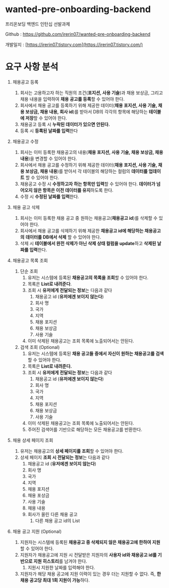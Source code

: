 # wanted-pre-onboarding-backend
프리온보딩 백엔드 인턴십 선발과제

Github : https://github.com/irerin07/wanted-pre-onboarding-backend

개발일지 : [https://irerin07.tistory.com](https://irerin07.tistory.com/)

# 요구 사항 분석

1. 채용공고 등록
    1. 회사는 고용하고자 하는 직원의 조건(**포지션, 사용 기술**)과 채용 보상금, 그리고 채용 내용을 입력하여 **채용 공고를 등록**할 수 있어야 한다.
    2. 회사에서 채용 공고를 등록하기 위해 제공한 데이터(**채용 포지션, 사용 기술, 채용 보상금, 채용 내용, 회사 id**)를 받아서 DB의 각각의 항목에 해당하는 **테이블에 저장**할 수 있어야 한다.
    3. 채용공고 등록 시 **누락된 데이터가 있으면 안된다.**
    4. 등록 시 **등록된 날짜를 입력**한다
     
2. 채용공고 수정
    1. 회사는 이미 등록한 채용공고의 내용(**채용 포지션, 사용 기술, 채용 보상금, 채용 내용**)을 변경할 수 있어야 한다.
    2. 회사에서 채용 공고를 수정하기 위해 제공한 데이터(**채용 포지션, 사용 기술, 채용 보상금, 채용 내용**)를 받아서 각 테이블의 해당하는 컬럼의 **데이터를 업데이트** 할 수 있어야 한다.
    3. 채용공고 수정 시 **수정하고자 하는 항목만 입력**할 수 있어야 한다. **데이터가 넘어오지 않은 항목은 이전 데이터를 유지**하도록 한다.
    4. 수정 시 **수정된 날짜를 입력**한다.
    
3. 채용 공고 삭제
    1. 회사는 이미 등록한 채용 공고 중 원하는 채용공고(**채용공고 id**)를 삭제할 수 있어야 한다.
    2. 회사에서 채용 공고를 삭제하기 위해 제공한 **채용공고 id에 해당하는 채용공고의** **데이터를 DB에서 삭제** 할 수 있어야 한다.
    3. 삭제 시 **테이블에서 완전 삭제가 아닌 삭제 상태 컬럼을 update**하고 **삭제된 날짜를 입력**한다.
    
4. 채용공고 목록 조회
    1. 단순 조회
        1. 유저는 시스템에 등록된 **채용공고의 목록을 조회**할 수 있어야 한다.
        2. 목록은 **List로 내려준다**.
        3. 조회 시 **유저에게 전달되는 정보**는 다음과 같다
            1. 채용공고 id (**유저에겐 보이지 않는다**)
            2. 회사 명
            3. 국가
            4. 지역
            5. 채용 포지션
            6. 채용 보상금
            7. 사용 기술
        4. 이미 삭제된 채용공고는 조회 목록에 노출되어서는 안된다.
    2. 검색 조회 (Optional)
        1. 유저는 시스템에 등록된 **채용 공고들 중에서 자신이 원하는 채용공고를 검색**할 수 있어야 한다.
        2. 목록은 **List로 내려준다.**
        3. 조회 시 **유저에게 전달되는 정보**는 다음과 같다
            1. 채용공고 id (**유저에겐 보이지 않는다**)
            2. 회사 명
            3. 국가
            4. 지역
            5. 채용 포지션
            6. 채용 보상금
            7. 사용 기술
        4. 이미 삭제된 채용공고는 조회 목록에 노출되어서는 안된다.
        5. 주어진 검색어를 기반으로 해당하는 모든 채용공고를 반환한다.
        
5. 채용 상세 페이지 조회
    1. 유저는 채용공고의 **상세 페이지를 조회**할 수 있어야 한다.
    2. 상세 페이지 **조회 시 전달되는 정보**는 다음과 같다
        1. 채용공고 id (**유저에겐 보이지 않는다**)
        2. 회사 명
        3. 국가
        4. 지역
        5. 채용 포지션
        6. 채용 포상금
        7. 사용 기술
        8. 채용 내용
        9. 회사가 올린 다른 채용 공고
            1. 다른 채용 공고 id의 List
6. 채용 공고 지원 (Optional)
    1. 지원자는 시스템에 등록된 **채용공고 중 삭제되지 않은 채용공고에 한하여 지원**할 수 있어야 한다.
    2. 지원자가 채용공고에 지원 시 전달받은 지원자의 **사용자 id와 채용공고 id를 기반으로 지원 히스토리**를 남겨야 한다.
        1. 지원시 지원한 날짜를 입력해야 한다.
    3. 지원자가 해당 채용 공고에 지원 이력이 있는 경우 더는 지원할 수 없다. 즉, **한 채용 공고당 최대 1회 지원이 가능**하다.
